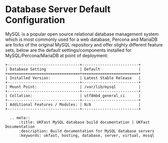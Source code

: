 # Database Server Default Configuration

MySQL is a popular open source relational database management system which is most commonly used for a web database, Percona and MariaDB are forks of the original MySQL repository and offer slighty different feature sets, below are the default settings/components installed for MySQL/Percona/MariaDB at point of deployment:

```eval_rst
+--------------------------------+-------------------------+
| Database Setting               | Default                 |
+================================+=========================+
| Installed Version:             | Latest Stable Release   |
+--------------------------------+-------------------------+
| Mount Point:                   | /var/lib/mysql          |
+--------------------------------+-------------------------+
| Collation:                     | utf8mb4_general_ci      |
+--------------------------------+-------------------------+
| Additional Features / Modules: | N/A                     |
+--------------------------------+-------------------------+
```

```eval_rst
  .. meta::
      :title: UKFast MySQL database build documentation | UKFast Documentation
      :description: Build documentation for MySQL database servers
      :keywords: ukfast, hosting, database, server, virtual, mssql
